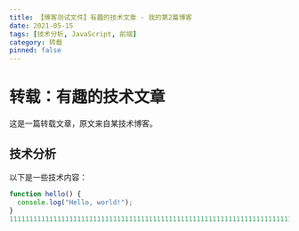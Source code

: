 ```yaml
---
title: 【博客测试文件】有趣的技术文章 - 我的第2篇博客
date: 2021-05-15
tags: [技术分析, JavaScript, 前端]
category: 转载
pinned: false
---
```


# 转载：有趣的技术文章

这是一篇转载文章，原文来自某技术博客。

## 技术分析

以下是一些技术内容：

```javascript
function hello() {
  console.log("Hello, world!");
}
1111111111111111111111111111111111111111111111111111111111111111111111111111111111111111111111111111111111111111111111111111111111111111111111111111111111111111111